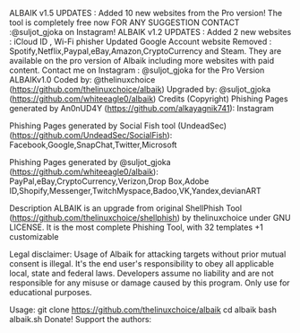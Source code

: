 ALBAIK v1.5
UPDATES :
Added 10 new websites from the Pro version!
The tool is completely free now
FOR ANY SUGGESTION CONTACT :@suljot_gjoka on Instagram!
ALBAIK v1.2
UPDATES :
Added 2 new websites : iCloud ID , Wi-Fi phisher
Updated Google Account website
Removed : Spotify,Netflix,Paypal,eBay,Amazon,CryptoCurrency and Steam.
They are available on the pro version of Albaik including more websites with paid content.
Contact me on Instagram : @suljot_gjoka for the Pro Version
ALBAIKv1.0
Coded by: @thelinuxchoice (https://github.com/thelinuxchoice/albaik)
Upgraded by: @suljot_gjoka (https://github.com/whiteeagle0/albaik)
Credits (Copyright)
Phishing Pages generated by An0nUD4Y (https://github.com/alkayagnik741):
Instagram

Phishing Pages generated by Social Fish tool (UndeadSec) (https://github.com/UndeadSec/SocialFish):
Facebook,Google,SnapChat,Twitter,Microsoft

Phishing Pages generated by @suljot_gjoka (https://github.com/whiteeagle0/albaik):
PayPal,eBay,CryptoCurrency,Verizon,Drop Box,Adobe ID,Shopify,Messenger,TwitchMyspace,Badoo,VK,Yandex,devianART

Description
ALBAIK is an upgrade from original ShellPhish Tool (https://github.com/thelinuxchoice/shellphish) by thelinuxchoice under GNU LICENSE. It is the most complete Phishing Tool, with 32 templates +1 customizable

Legal disclaimer:
Usage of Albaik for attacking targets without prior mutual consent is illegal. It's the end user's responsibility to obey all applicable local, state and federal laws. Developers assume no liability and are not responsible for any misuse or damage caused by this program. Only use for educational purposes.

Usage:
git clone https://github.com/thelinuxchoice/albaik
cd albaik
bash albaik.sh
Donate!
Support the authors:
